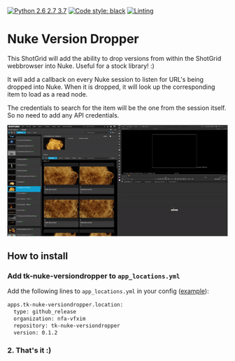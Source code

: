 [![Python 2.6 2.7 3.7](https://img.shields.io/badge/python-2.6%20%7C%202.7%20%7C%203.7-blue.svg)](https://www.python.org/)
[![Code style: black](https://img.shields.io/badge/code%20style-black-000000.svg)](https://github.com/psf/black)
[![Linting](https://img.shields.io/badge/PEP8%20by-Hound%20CI-a873d1.svg)](https://houndci.com)

# Nuke Version Dropper

This ShotGrid will add the ability to drop versions from within the ShotGrid webbrowser into Nuke.
Useful for a stock library! :)

It will add a callback on every Nuke session to listen for URL's being dropped into Nuke. When it is dropped, it will look up the corresponding item to load as a read node.

The credentials to search for the item will be the one from the session itself. So no need to add any API credentials.

![Dragging and dropping](https://raw.githubusercontent.com/nfa-vfxim/tk-nuke-versiondropper/master/resources/tk-nuke-versiondropper.gif)

## How to install
### Add tk-nuke-versiondropper to `app_locations.yml`
Add the following lines to `app_locations.yml` in your config ([example](https://github.com/nfa-vfxim/nfa-shotgun-configuration/blob/003162907668fce1ab575a3a0738ff8ca608c5b3/env/includes/app_locations.yml#L257 "Example in the Filmacademy ShotGrid config")):
```buildoutcfg
apps.tk-nuke-versiondropper.location:
  type: github_release
  organization: nfa-vfxim
  repository: tk-nuke-versiondropper
  version: 0.1.2
```

### 2. That's it :)
